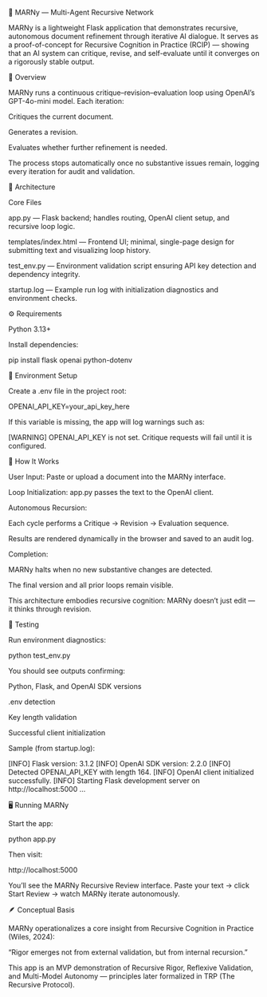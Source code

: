🧠 MARNy — Multi-Agent Recursive Network

MARNy is a lightweight Flask application that demonstrates recursive, autonomous document refinement through iterative AI dialogue.
It serves as a proof-of-concept for Recursive Cognition in Practice (RCIP) — showing that an AI system can critique, revise, and self-evaluate until it converges on a rigorously stable output.

🚀 Overview

MARNy runs a continuous critique–revision–evaluation loop using OpenAI’s GPT-4o-mini model.
Each iteration:

Critiques the current document.

Generates a revision.

Evaluates whether further refinement is needed.

The process stops automatically once no substantive issues remain, logging every iteration for audit and validation.

🧩 Architecture

Core Files

app.py — Flask backend; handles routing, OpenAI client setup, and recursive loop logic.

templates/index.html — Frontend UI; minimal, single-page design for submitting text and visualizing loop history.

test_env.py — Environment validation script ensuring API key detection and dependency integrity.

startup.log — Example run log with initialization diagnostics and environment checks.

⚙️ Requirements

Python 3.13+

Install dependencies:

pip install flask openai python-dotenv

🔑 Environment Setup

Create a .env file in the project root:

OPENAI_API_KEY=your_api_key_here


If this variable is missing, the app will log warnings such as:

[WARNING] OPENAI_API_KEY is not set. Critique requests will fail until it is configured.

🧠 How It Works

User Input: Paste or upload a document into the MARNy interface.

Loop Initialization: app.py passes the text to the OpenAI client.

Autonomous Recursion:

Each cycle performs a Critique → Revision → Evaluation sequence.

Results are rendered dynamically in the browser and saved to an audit log.

Completion:

MARNy halts when no new substantive changes are detected.

The final version and all prior loops remain visible.

This architecture embodies recursive cognition: MARNy doesn’t just edit — it thinks through revision.

🧪 Testing

Run environment diagnostics:

python test_env.py


You should see outputs confirming:

Python, Flask, and OpenAI SDK versions

.env detection

Key length validation

Successful client initialization

Sample (from startup.log):

[INFO]   Flask version: 3.1.2
[INFO]   OpenAI SDK version: 2.2.0
[INFO]   Detected OPENAI_API_KEY with length 164.
[INFO]   OpenAI client initialized successfully.
[INFO]   Starting Flask development server on http://localhost:5000 ...

🖥️ Running MARNy

Start the app:

python app.py


Then visit:

http://localhost:5000


You’ll see the MARNy Recursive Review interface.
Paste your text → click Start Review → watch MARNy iterate autonomously.

🪶 Conceptual Basis

MARNy operationalizes a core insight from Recursive Cognition in Practice (Wiles, 2024):

“Rigor emerges not from external validation, but from internal recursion.”

This app is an MVP demonstration of Recursive Rigor, Reflexive Validation, and Multi-Model Autonomy — principles later formalized in TRP (The Recursive Protocol).
